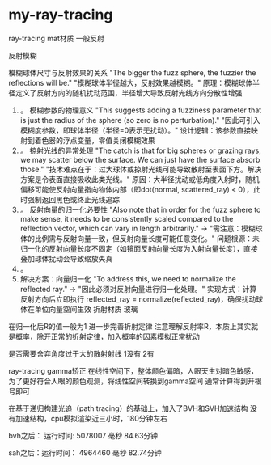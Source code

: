 # my-ray-tracing
ray-tracing mat材质
一般反射


反射模糊

模糊球体尺寸与反射效果的关系
"The bigger the fuzz sphere, the fuzzier the reflections will be." "模糊球体半径越大，反射效果越模糊。"
原理：模糊球体半径定义了反射方向的随机扰动范围，半径增大导致反射光线方向分散性增强
1. 。
模糊参数的物理意义
"This suggests adding a fuzziness parameter that is just the radius of the sphere (so zero is no perturbation)."
"因此可引入模糊度参数，即球体半径（半径=0表示无扰动）。"
设计逻辑：该参数直接映射到着色器的浮点变量，零值关闭模糊效果
2. 。
掠射光线的异常处理
"The catch is that for big spheres or grazing rays, we may scatter below the surface. We can just have the surface absorb those."
"技术难点在于：过大球体或掠射光线可能导致散射至表面下方。解决方案是令表面直接吸收此类光线。"
原因：大半径扰动或低角度入射时，随机偏移可能使反射向量指向物体内部（即dot(normal, scattered_ray) < 0），此时强制返回黑色或终止光线追踪
3. 。
反射向量的归一化必要性
"Also note that in order for the fuzz sphere to make sense, it needs to be consistently scaled compared to the reflection vector, which can vary in length arbitrarily."
→ "需注意：模糊球体的比例需与反射向量一致，但反射向量长度可能任意变化。"
问题根源：未归一化的反射向量长度不固定（如镜面反射向量长度为入射向量长度），直接叠加球体扰动会导致缩放失真
4. 。
5. 解决方案：向量归一化
"To address this, we need to normalize the reflected ray."
→ "因此必须对反射向量进行归一化处理。"
实现方式：计算反射方向后立即执行 reflected_ray = normalize(reflected_ray)，确保扰动球体在单位向量空间生效
折射材质  玻璃

在归一化后R的值一般为1
进一步完善折射定律
注意理解反射率R，本质上其实就是概率，除开正常的折射定律，加入概率的因素模拟正常扰动

是否需要舍弃角度过于大的散射射线
1没有   2有


ray-tracing gamma矫正
在线性空间下，整体颜色偏暗，人眼天生对暗色敏感，为了更好符合人眼的颜色观测，将线性空间转换到gamma空间
通常计算得到开根号即可


在基于递归构建光追（path tracing）的基础上，加入了BVH和SVH加速结构
  没有加速结构，cpu模拟渲染近三小时，180分钟左右

  bvh之后： 运行时间: 5078007 毫秒   84.63分钟

  sah之后：运行时间： 4964460 毫秒   82.74分钟

